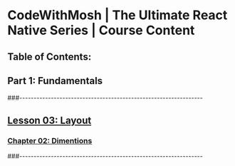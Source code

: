 # CodeWithMosh | The Ultimate React Native Series | Course Content
## Table of Contents:

## Part 1: Fundamentals
###----------------------------------------------------------------
## [Lesson 03: Layout][f03-layout]
### [Chapter 02: Dimentions][f03-layout-dimensions]
###----------------------------------------------------------------



[f03-layout]: https://github.com/moarifur/The-Ultimate-React-Native-Series/tree/f03-layout/app/fundamentals/layout
[f03-layout-dimensions]: https://github.com/moarifur/The-Ultimate-React-Native-Series/blob/f03-layout/app/fundamentals/layout/dimension.js
